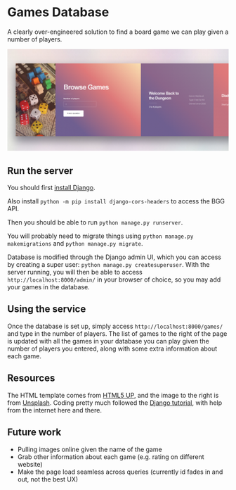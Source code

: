 # Games Database

A clearly over-engineered solution to find a board game we can play given a number of players.

![preview](preview.png)

## Run the server

You should first [install Django](https://www.djangoproject.com/start/).

Also install `python -m pip install django-cors-headers` to access the BGG API.

Then you should be able to run `python manage.py runserver`.

You will probably need to migrate things using `python manage.py makemigrations` and `python manage.py migrate`.

Database is modified through the Django admin UI, which you can access by creating a super user: `python manage.py createsuperuser`. With the server running, you will then be able to access `http://localhost:8000/admin/` in your browser of choice, so you may add your games in the database.

## Using the service

Once the database is set up, simply access `http://localhost:8000/games/` and type in the number of players. The list of games to the right of the page is updated with all the games in your database you can play given the number of players you entered, along with some extra information about each game.

## Resources

The HTML template comes from [HTML5 UP](https://html5up.net/), and the image to the right is from [Unsplash](https://unsplash.com/photos/laNNTAth9vs). Coding pretty much followed the [Django tutorial](https://docs.djangoproject.com/en/2.2/intro/tutorial01/), with help from the internet here and there.

## Future work

* Pulling images online given the name of the game
* Grab other information about each game (e.g. rating on different website)
* Make the page load seamless across queries (currently id fades in and out, not the best UX)
